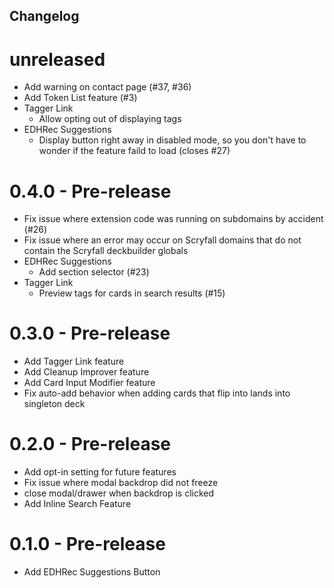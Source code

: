 Changelog
--------

# unreleased

* Add warning on contact page (#37, #36)
* Add Token List feature (#3)
* Tagger Link
  * Allow opting out of displaying tags
* EDHRec Suggestions
  * Display button right away in disabled mode, so you don't have to wonder if the feature faild to load (closes #27)

# 0.4.0 - Pre-release

* Fix issue where extension code was running on subdomains by accident (#26)
* Fix issue where an error may occur on Scryfall domains that do not contain the Scryfall deckbuilder globals
* EDHRec Suggestions
  * Add section selector (#23)
* Tagger Link
  * Preview tags for cards in search results (#15)

# 0.3.0 - Pre-release

* Add Tagger Link feature
* Add Cleanup Improver feature
* Add Card Input Modifier feature
* Fix auto-add behavior when adding cards that flip into lands into singleton deck

# 0.2.0 - Pre-release

* Add opt-in setting for future features
* Fix issue where modal backdrop did not freeze
* close modal/drawer when backdrop is clicked
* Add Inline Search Feature

# 0.1.0 - Pre-release
* Add EDHRec Suggestions Button
